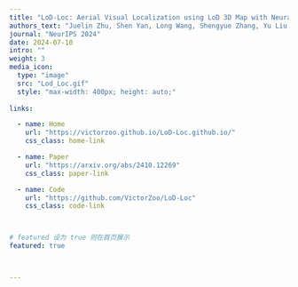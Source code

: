 ```yaml
---
title: "LoD-Loc: Aerial Visual Localization using LoD 3D Map with Neural Wireframe Alignment"
authors_text: "Juelin Zhu, Shen Yan, Long Wang, Shengyue Zhang, Yu Liu, **Maojun Zhang**"
journal: "NeurIPS 2024"
date: 2024-07-10
intro: ""
weight: 3
media_icon:
  type: "image"
  src: "Lod_Loc.gif"
  style: "max-width: 400px; height: auto;"
  
links:

  - name: Home
    url: "https://victorzoo.github.io/LoD-Loc.github.io/"
    css_class: home-link

  - name: Paper
    url: "https://arxiv.org/abs/2410.12269"
    css_class: paper-link

  - name: Code
    url: "https://github.com/VictorZoo/LoD-Loc"
    css_class: code-link



# featured 设为 true 则在首页展示
featured: true



---
```


